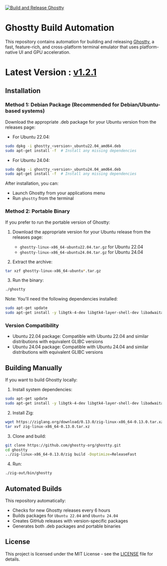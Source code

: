 [![Build and Release Ghostty](https://github.com/MohamedElashri/build-ghostty/actions/workflows/build.yml/badge.svg?event=schedule)](https://github.com/MohamedElashri/build-ghostty/actions/workflows/build.yml)

# Ghostty Build Automation
This repository contains automation for building and releasing [Ghostty](https://github.com/ghostty-org/ghostty), a fast, feature-rich, and cross-platform terminal emulator that uses platform-native UI and GPU acceleration.

# Latest Version : [v1.2.1](https://github.com/MohamedElashri/build-ghostty/releases/tag/v1.2.1)

## Installation

### Method 1: Debian Package (Recommended for Debian/Ubuntu-based systems)
Download the appropriate .deb package for your Ubuntu version from the releases page:

- For Ubuntu 22.04:
```bash
sudo dpkg -i ghostty_<version>_ubuntu22.04_amd64.deb
sudo apt-get install -f  # Install any missing dependencies
```

- For Ubuntu 24.04:
```bash
sudo dpkg -i ghostty_<version>_ubuntu24.04_amd64.deb
sudo apt-get install -f  # Install any missing dependencies
```

After installation, you can:
- Launch Ghostty from your applications menu
- Run `ghostty` from the terminal

### Method 2: Portable Binary
If you prefer to run the portable version of Ghostty:

1. Download the appropriate version for your Ubuntu release from the releases page:
   - `ghostty-linux-x86_64-ubuntu22.04.tar.gz` for Ubuntu 22.04
   - `ghostty-linux-x86_64-ubuntu24.04.tar.gz` for Ubuntu 24.04

2. Extract the archive:
```bash
tar xzf ghostty-linux-x86_64-ubuntu*.tar.gz
```

3. Run the binary:
```bash
./ghostty
```

Note: You'll need the following dependencies installed:
```bash
sudo apt-get update
sudo apt-get install -y libgtk-4-dev libgtk4-layer-shell-dev libadwaita-1-dev gettext libxml2-utils pkg-config
```

### Version Compatibility
- Ubuntu 22.04 package: Compatible with Ubuntu 22.04 and similar distributions with equivalent GLIBC versions
- Ubuntu 24.04 package: Compatible with Ubuntu 24.04 and similar distributions with equivalent GLIBC versions

## Building Manually
If you want to build Ghostty locally:

1. Install system dependencies:
```bash
sudo apt-get update
sudo apt-get install -y libgtk-4-dev libgtk4-layer-shell-dev libadwaita-1-dev gettext libxml2-utils pkg-config git
```

2. Install Zig:
```bash
wget https://ziglang.org/download/0.13.0/zig-linux-x86_64-0.13.0.tar.xz
tar xvf zig-linux-x86_64-0.13.0.tar.xz
```

3. Clone and build:
```bash
git clone https://github.com/ghostty-org/ghostty.git
cd ghostty
../zig-linux-x86_64-0.13.0/zig build -Doptimize=ReleaseFast
```

4. Run:
```bash
./zig-out/bin/ghostty
```

## Automated Builds
This repository automatically:
- Checks for new Ghostty releases every 6 hours
- Builds packages for `Ubuntu 22.04` and `Ubuntu 24.04`
- Creates GitHub releases with version-specific packages
- Generates both .deb packages and portable binaries

## License
This project is licensed under the MIT License - see the [LICENSE](LICENSE) file for details.
